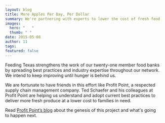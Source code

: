 ```yaml
---
layout: blog
title: More Apples Per Day, Per Dollar
summary: We're partnering with experts to lower the cost of fresh food for hungry families. 
images: 
  hero: "	"
  thumb: " "
date: 2015-05-08
author: 11
tags: 
featured: false
---
```

Feeding Texas strengthens the work of our twenty-one member food banks by spreading best practices and industry expertise throughout our network. We intend to keep improving until hunger is behind us.

We are fortunate to have friends in this effort like Profit Point, a respected supply chain management company. Ted Schaefer and his colleagues at Profit Point are helping us understand and adopt current best practices to deliver more fresh produce at a lower cost to families in need.  

Read [Profit Point’s blog](http://www.profitpt.com/distribution/apple-day/) about the genesis of this project and what's going to happen next.
